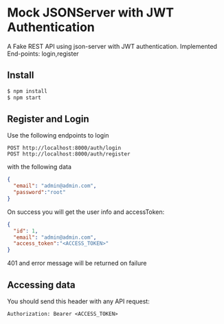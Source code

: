 # Mock JSONServer with JWT Authentication

A Fake REST API using json-server with JWT authentication. 
Implemented End-points: login,register

## Install
```bash
$ npm install
$ npm start
```

## Register and Login
 
Use the following endpoints to login 
 
```
POST http://localhost:8000/auth/login
POST http://localhost:8000/auth/register
```
with the following data 

```json
{
  "email": "admin@admin.com",
  "password":"root"
}
```

On success you will get the user info and accessToken: 
 
```json
{
  "id": 1,
  "email": "admin@admin.com",
  "access_token":"<ACCESS_TOKEN>"
}
```

401 and error message will be returned on failure 

## Accessing data

You should send this header with any API request:

```text
Authorization: Bearer <ACCESS_TOKEN>
```
